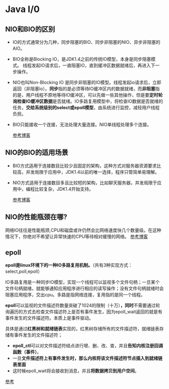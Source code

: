 # Java I/0
## NIO和BIO的区别 

   * IO的方式通常分为几种，同步阻塞的BIO、同步非阻塞的NIO、异步非阻塞的AIO。

   * BIO全称是Blocking IO，是JDK1.4之前的传统IO模型，本身是同步阻塞模式。 线程发起IO请求后，一直阻塞IO，直到缓冲区数据就绪后，再进入下一步操作。

   * NIO也叫Non-Blocking IO 是同步非阻塞的IO模型。线程发起io请求后，立即返回（非阻塞io）。**同步**指的是必须等待IO缓冲区内的数据就绪，而**非阻塞**指的是，用户线程不原地等待IO缓冲区，可以先做一些其他操作，但是要**定时轮询检查IO缓冲区数据**是否就绪。IO多路复用模型中，将检查IO数据是否就绪的任务，**交给系统级别的select或epoll模型**，由系统进行监控，减轻用户线程负担。

   * BIO只能接收一个连接，无法处理大量连接。NIO单线程处理多个连接。

     [参考博客](https://juejin.cn/post/6844903985158045703)

## NIO的BIO的适用场景 

   * BIO方式适用于连接数目比较少且固定的架构，这种方式对服务器资源要求比较高，并发局限于应用中，JDK1.4以前的唯一选择，程序只管简单易理解。

   * NIO方式适用于连接数目多且比较短的架构，比如聊天服务器，并发局限于应用中，编程比较复杂，JDK1.4开始支持。

     [参考博客](https://my.oschina.net/u/4006148/blog/3163873)

## NIO的性能瓶颈在哪?
   网络IO往往是性能瓶颈,CPU和磁盘或许仍然会比网络速度快几个数量级。在这种情况下，你绝对不希望让异常快速的CPU等待相对缓慢的网络。
   [参考博客](http://arganzheng.life/java-nio.html)

## epoll

**epoll是linux环境下的一种IO多路复用机制。**（共有3种实现方式：select,poll,epoll）

IO多路复用是一种同步IO模型，实现一个线程可以监视多个文件句柄；一旦某个文件句柄就绪，就能够通知应用程序进行相应的读写操作；没有文件句柄就绪时会阻塞应用程序，交出cpu。多路是指网络连接，复用指的是同一个线程。

**epoll**可以监视的文件描述符数量突破了1024的限制（十万）**，同时**不需要通过轮询遍历的方式去检查文件描述符上是否有事件发生，因为epoll_wait返回的就是有事件发生的文件描述符。本质上是事件驱动。

具体是通过**红黑树和就绪链表**实现的，红黑树存储所有的文件描述符，就绪链表存储有事件发生的文件描述符；

- **epoll_ctl**可以对文件描述符结点进行增、删、改、查，并且**告知内核注册回调函数（事件）**。
- 一旦**文件描述符上有事件发生时，那么内核将该文件描述符节点插入到就绪链表里面**
- 这时候epoll_wait将会接收到消息，并且**将数据拷贝到用户空间**。

[参考](https://blog.csdn.net/daaikuaichuan/article/details/88735256)

